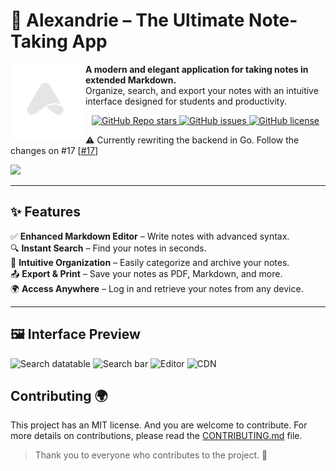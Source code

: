 # 📖 Alexandrie – The Ultimate Note-Taking App

<img src="./frontend/public/Logo/Alexandrie-logo-dark.png" width="120" align="left">

<b>A modern and elegant application for taking notes in extended Markdown.</b><br>
Organize, search, and export your notes with an intuitive interface designed for students and productivity.

<p align="center">
  <a href="https://github.com/Smaug6739/Alexandrie/stargazers">
    <img alt="GitHub Repo stars" src="https://img.shields.io/github/stars/Smaug6739/Alexandrie?style=social">
  </a>
  <a href="https://github.com/Smaug6739/Alexandrie/issues">
    <img alt="GitHub issues" src="https://img.shields.io/github/issues/Smaug6739/Alexandrie">
  </a>
  <a href="https://github.com/Smaug6739/Alexandrie/blob/main/LICENSE">
    <img alt="GitHub license" src="https://img.shields.io/github/license/Smaug6739/Alexandrie">
  </a>
</p>

⚠️ Currently rewriting the backend in Go. Follow the changes on #17 [[#17](https://github.com/Smaug6739/Alexandrie/issues/17)]

<img src="https://github.com/user-attachments/assets/4a011007-d2f5-4ab5-8191-297b93d60144"/>

---

## ✨ Features

✅ **Enhanced Markdown Editor** – Write notes with advanced syntax.  
🔍 **Instant Search** – Find your notes in seconds.  
📁 **Intuitive Organization** – Easily categorize and archive your notes.  
📤 **Export & Print** – Save your notes as PDF, Markdown, and more.  
🌍 **Access Anywhere** – Log in and retrieve your notes from any device.

---

## 🖼️ Interface Preview

![Search datatable](https://github.com/user-attachments/assets/21153a36-35f3-40ed-a728-d978834b7031)
![Search bar](https://github.com/user-attachments/assets/6ba2e3ff-2119-40aa-9fdd-4a2a86dbf91e)
![Editor](https://github.com/user-attachments/assets/03064f40-9f05-45a8-aed7-5c0c56469f24)
![CDN](https://github.com/user-attachments/assets/9932c414-78aa-4bd0-a137-d69af68c78c6)

## Contributing 🌍

This project has an MIT license. And you are welcome to contribute.
For more details on contributions, please read the [CONTRIBUTING.md](./CONTRIBUTING.md) file.

> Thank you to everyone who contributes to the project. 🎉
